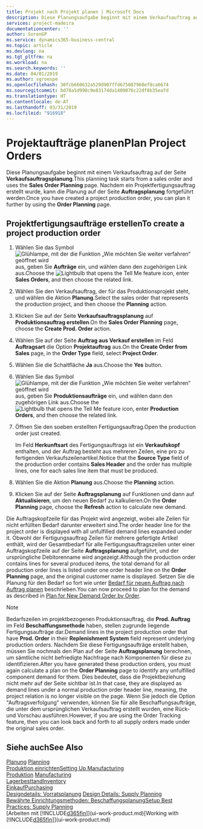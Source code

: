 ```yaml
---
title: Projekt nach Projekt planen | Microsoft Docs
description: Diese Planungsaufgabe beginnt mit einem Verkaufsauftrag auf der Seite **Verkaufsauftragsplanung**. Nachdem ein Projektfertigungsauftrag erstellt wurde, kann die Planung auf der Seite **Auftragsplanung** fortgeführt werden.
services: project-madeira
documentationcenter: ''
author: SorenGP
ms.service: dynamics365-business-central
ms.topic: article
ms.devlang: na
ms.tgt_pltfrm: na
ms.workload: na
ms.search.keywords: ''
ms.date: 04/01/2019
ms.author: sgroespe
ms.openlocfilehash: 30fcb660632a529d907ffd675087960ef8ca6674
ms.sourcegitcommit: bd78a5d990c9e83174da1409076c22df8b35eafd
ms.translationtype: HT
ms.contentlocale: de-AT
ms.lasthandoff: 03/31/2019
ms.locfileid: "916918"
---
```

# <a name="plan-project-orders"></a><span data-ttu-id="04d75-104">Projektaufträge planen</span><span class="sxs-lookup"><span data-stu-id="04d75-104">Plan Project Orders</span></span>
<span data-ttu-id="04d75-105">Diese Planungsaufgabe beginnt mit einem Verkaufsauftrag auf der Seite **Verkaufsauftragsplanung**.</span><span class="sxs-lookup"><span data-stu-id="04d75-105">This planning task starts from a sales order and uses the **Sales Order Planning** page.</span></span> <span data-ttu-id="04d75-106">Nachdem ein Projektfertigungsauftrag erstellt wurde, kann die Planung auf der Seite **Auftragsplanung** fortgeführt werden.</span><span class="sxs-lookup"><span data-stu-id="04d75-106">Once you have created a project production order, you can plan it further by using the **Order Planning** page.</span></span>  

## <a name="to-create-a-project-production-order"></a><span data-ttu-id="04d75-107">Projektfertigungsaufträge erstellen</span><span class="sxs-lookup"><span data-stu-id="04d75-107">To create a project production order</span></span>  

1.  <span data-ttu-id="04d75-108">Wählen Sie das Symbol ![Glühlampe, mit der die Funktion „Wie möchten Sie weiter verfahren“ geöffnet wird](media/ui-search/search_small.png "Wie möchten Sie weiter verfahren?") aus, geben Sie **Aufträge** ein, und wählen dann den zugehörigen Link aus.</span><span class="sxs-lookup"><span data-stu-id="04d75-108">Choose the ![Lightbulb that opens the Tell Me feature](media/ui-search/search_small.png "Tell me what you want to do") icon, enter **Sales Orders**, and then choose the related link.</span></span>  
2.  <span data-ttu-id="04d75-109">Wählen Sie den Verkaufsauftrag, der für das Produktionsprojekt steht, und wählen die Aktion **Planung**.</span><span class="sxs-lookup"><span data-stu-id="04d75-109">Select the sales order that represents the production project, and then choose the **Planning** action.</span></span>  
4.  <span data-ttu-id="04d75-110">Klicken Sie auf der Seite **Verkaufsauftragsplanung** auf  **Produktionsauftrag erstellen**.</span><span class="sxs-lookup"><span data-stu-id="04d75-110">On the **Sales Order Planning** page, choose  the **Create Prod. Order** action.</span></span>  
5.  <span data-ttu-id="04d75-111">Wählen Sie auf der Seite **Auftrag aus Verkauf erstellen** im Feld **Auftragsart** die Option **Projektauftrag** aus.</span><span class="sxs-lookup"><span data-stu-id="04d75-111">On the **Create Order from Sales** page, in the **Order Type** field, select **Project Order**.</span></span>  
6.  <span data-ttu-id="04d75-112">Wählen Sie die Schaltfläche **Ja** aus.</span><span class="sxs-lookup"><span data-stu-id="04d75-112">Choose the **Yes** button.</span></span>  
7.  <span data-ttu-id="04d75-113">Wählen Sie das Symbol ![Glühlampe, mit der die Funktion „Wie möchten Sie weiter verfahren“ geöffnet wird](media/ui-search/search_small.png "Wie möchten Sie weiter verfahren?") aus, geben Sie **Produktionsaufträge** ein, und wählen dann den zugehörigen Link aus.</span><span class="sxs-lookup"><span data-stu-id="04d75-113">Choose the ![Lightbulb that opens the Tell Me feature](media/ui-search/search_small.png "Tell me what you want to do") icon, enter **Production Orders**, and then choose the related link.</span></span>
8. <span data-ttu-id="04d75-114">Öffnen Sie den soeben erstellten Fertigungsauftrag.</span><span class="sxs-lookup"><span data-stu-id="04d75-114">Open the production order just created.</span></span>  

    <span data-ttu-id="04d75-115">Im Feld **Herkunftsart** des Fertigungsauftrags ist ein **Verkaufskopf** enthalten, und der Auftrag besteht aus mehreren Zeilen, eine pro zu fertigenden Verkaufszeilenartikel.</span><span class="sxs-lookup"><span data-stu-id="04d75-115">Notice that the **Source Type** field of the production order contains **Sales Header** and the order has multiple lines, one for each sales line item that must be produced.</span></span>  
9. <span data-ttu-id="04d75-116">Wählen Sie die Aktion **Planung** aus.</span><span class="sxs-lookup"><span data-stu-id="04d75-116">Choose the **Planning** action.</span></span>
10. <span data-ttu-id="04d75-117">Klicken Sie auf der Seite **Auftragsplanung** auf Funktionen und dann auf **Aktualisieren**, um den neuen Bedarf zu kalkulieren.</span><span class="sxs-lookup"><span data-stu-id="04d75-117">On the **Order Planning** page, choose the **Refresh** action to calculate new demand.</span></span>  

<span data-ttu-id="04d75-118">Die Auftragskopfzeile für das Projekt wird angezeigt, wobei alle Zeilen für nicht erfüllten Bedarf darunter erweitert sind.</span><span class="sxs-lookup"><span data-stu-id="04d75-118">The order header line for the project order is displayed with all unfulfilled demand lines expanded under it.</span></span> <span data-ttu-id="04d75-119">Obwohl der Fertigungsauftrag Zeilen für mehrere gefertigte Artikel enthält, wird der Gesamtbedarf für alle Fertigungsauftragszeilen unter einer Auftragskopfzeile auf der Seite **Auftragsplanung** aufgeführt, und der ursprüngliche Debitorenname wird angezeigt.</span><span class="sxs-lookup"><span data-stu-id="04d75-119">Although the production order contains lines for several produced items, the total demand for all production order lines is listed under one order header line on the **Order Planning** page, and the original customer name is displayed.</span></span> <span data-ttu-id="04d75-120">Setzen Sie die Planung für den Bedarf so fort wie unter [Bedarf für neuen Auftrag nach Auftrag planen](production-how-to-plan-for-new-demand.md) beschrieben.</span><span class="sxs-lookup"><span data-stu-id="04d75-120">You can now proceed to plan for the demand as described in [Plan for New Demand Order by Order](production-how-to-plan-for-new-demand.md).</span></span>  

> [!NOTE]  
>  <span data-ttu-id="04d75-121">Bedarfszeilen im projektbezogenen Produktionsauftrag, die **Prod. Auftrag** im Feld **Beschaffungsmethode** haben, stellen zugrunde liegende Fertigungsaufträge dar.</span><span class="sxs-lookup"><span data-stu-id="04d75-121">Demand lines in the project production order that have **Prod. Order** in their **Replenishment System** field represent underlying production orders.</span></span> <span data-ttu-id="04d75-122">Nachdem Sie diese Fertigungsaufträge erstellt haben, müssen Sie nochmals den Plan auf der Seite **Auftragsplanung** berechnen, um sämtliche nicht befriedigte Nachfrage nach Komponenten für diese zu identifizieren.</span><span class="sxs-lookup"><span data-stu-id="04d75-122">After you have generated these production orders, you must again calculate a plan on the **Order Planning** page to identify any unfulfilled component demand for them.</span></span> <span data-ttu-id="04d75-123">Dies bedeutet, dass die Projektbeziehung nicht mehr auf der Seite sichtbar ist.</span><span class="sxs-lookup"><span data-stu-id="04d75-123">In that case, they are displayed as demand lines under a normal production order header line, meaning, the project relation is no longer visible on the page.</span></span> <span data-ttu-id="04d75-124">Wenn Sie jedoch die Option "Auftragsverfolgung" verwenden, können Sie für alle Beschaffungsaufträge, die unter dem ursprünglichen Verkaufsauftrag erstellt wurden, eine Rück- und Vorschau ausführen.</span><span class="sxs-lookup"><span data-stu-id="04d75-124">However, if you are using the Order Tracking feature, then you can look back and forth to all supply orders made under the original sales order.</span></span>  

## <a name="see-also"></a><span data-ttu-id="04d75-125">Siehe auch</span><span class="sxs-lookup"><span data-stu-id="04d75-125">See Also</span></span>
<span data-ttu-id="04d75-126">[Planung](production-planning.md) </span><span class="sxs-lookup"><span data-stu-id="04d75-126">[Planning](production-planning.md) </span></span>  
[<span data-ttu-id="04d75-127">Produktion einrichten</span><span class="sxs-lookup"><span data-stu-id="04d75-127">Setting Up Manufacturing</span></span>](production-configure-production-processes.md)  
<span data-ttu-id="04d75-128">[Produktion](production-manage-manufacturing.md)  </span><span class="sxs-lookup"><span data-stu-id="04d75-128">[Manufacturing](production-manage-manufacturing.md)  </span></span>  
[<span data-ttu-id="04d75-129">Lagerbesttand</span><span class="sxs-lookup"><span data-stu-id="04d75-129">Inventory</span></span>](inventory-manage-inventory.md)  
[<span data-ttu-id="04d75-130">Einkauf</span><span class="sxs-lookup"><span data-stu-id="04d75-130">Purchasing</span></span>](purchasing-manage-purchasing.md)  
<span data-ttu-id="04d75-131">[Designdetails: Vorratsplanung](design-details-supply-planning.md) </span><span class="sxs-lookup"><span data-stu-id="04d75-131">[Design Details: Supply Planning](design-details-supply-planning.md) </span></span>  
[<span data-ttu-id="04d75-132">Bewährte Einrichtungsmethoden: Beschaffungsplanung</span><span class="sxs-lookup"><span data-stu-id="04d75-132">Setup Best Practices: Supply Planning</span></span>](setup-best-practices-supply-planning.md)  
<span data-ttu-id="04d75-133">[Arbeiten mit [!INCLUDE[d365fin](includes/d365fin_md.md)]](ui-work-product.md)</span><span class="sxs-lookup"><span data-stu-id="04d75-133">[Working with [!INCLUDE[d365fin](includes/d365fin_md.md)]](ui-work-product.md)</span></span>
